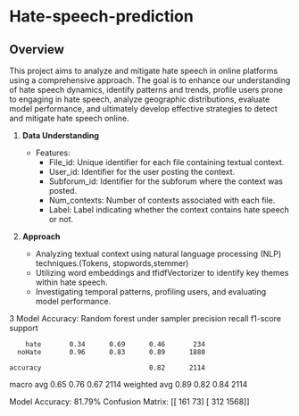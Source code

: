 # Hate-speech-prediction
## Overview
This project aims to analyze and mitigate hate speech in online platforms using a comprehensive approach. The goal is to enhance our understanding of hate speech dynamics, identify patterns and trends, profile users prone to engaging in hate speech, analyze geographic distributions, evaluate model performance, and ultimately develop effective strategies to detect and mitigate hate speech online.


1. **Data Understanding**
    -  Features:
        - File_id: Unique identifier for each file containing textual context.
        - User_id: Identifier for the user posting the context.
        - Subforum_id: Identifier for the subforum where the context was posted.
        - Num_contexts: Number of contexts associated with each file.
        - Label: Label indicating whether the context contains hate speech or not.

2. **Approach**
    - Analyzing textual context using natural language processing (NLP) techniques.(Tokens, stopwords,stemmer)
    - Utilizing word embeddings and tfidfVectorizer to identify key themes within hate speech.
    - Investigating temporal patterns, profiling users, and evaluating model performance.
            
3 Model Accuracy:
Random forest under sampler
              precision    recall  f1-score   support

        hate       0.34      0.69      0.46       234
      noHate       0.96      0.83      0.89      1880

    accuracy                           0.82      2114
   macro avg       0.65      0.76      0.67      2114
weighted avg       0.89      0.82      0.84      2114

Model Accuracy: 81.79%
Confusion Matrix:
[[ 161   73]
 [ 312 1568]]
